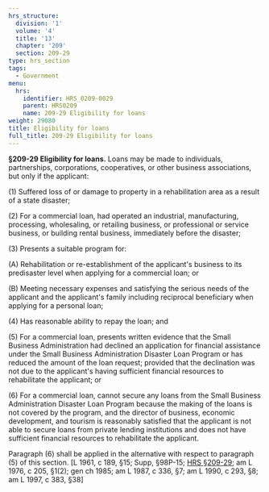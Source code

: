 ```yaml
---
hrs_structure:
  division: '1'
  volume: '4'
  title: '13'
  chapter: '209'
  section: 209-29
type: hrs_section
tags:
  - Government
menu:
  hrs:
    identifier: HRS_0209-0029
    parent: HRS0209
    name: 209-29 Eligibility for loans
weight: 29080
title: Eligibility for loans
full_title: 209-29 Eligibility for loans
---
```

**§209-29 Eligibility for loans.** Loans may be made to individuals, partnerships, corporations, cooperatives, or other business associations, but only if the applicant:

(1) Suffered loss of or damage to property in a rehabilitation area as a result of a state disaster;

(2) For a commercial loan, had operated an industrial, manufacturing, processing, wholesaling, or retailing business, or professional or service business, or building rental business, immediately before the disaster;

(3) Presents a suitable program for:

(A) Rehabilitation or re-establishment of the applicant's business to its predisaster level when applying for a commercial loan; or

(B) Meeting necessary expenses and satisfying the serious needs of the applicant and the applicant's family including reciprocal beneficiary when applying for a personal loan;

(4) Has reasonable ability to repay the loan; and

(5) For a commercial loan, presents written evidence that the Small Business Administration had declined an application for financial assistance under the Small Business Administration Disaster Loan Program or has reduced the amount of the loan request; provided that the declination was not due to the applicant's having sufficient financial resources to rehabilitate the applicant; or

(6) For a commercial loan, cannot secure any loans from the Small Business Administration Disaster Loan Program because the making of the loans is not covered by the program, and the director of business, economic development, and tourism is reasonably satisfied that the applicant is not able to secure loans from private lending institutions and does not have sufficient financial resources to rehabilitate the applicant.

Paragraph (6) shall be applied in the alternative with respect to paragraph (5) of this section. [L 1961, c 189, §15; Supp, §98P-15; [HRS §209-29](/title-13/chapter-209/section-209-29/); am L 1976, c 205, §1(2); gen ch 1985; am L 1987, c 336, §7; am L 1990, c 293, §8; am L 1997, c 383, §38]